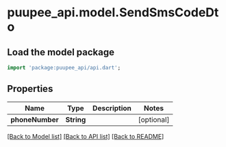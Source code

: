# puupee_api.model.SendSmsCodeDto

## Load the model package
```dart
import 'package:puupee_api/api.dart';
```

## Properties
Name | Type | Description | Notes
------------ | ------------- | ------------- | -------------
**phoneNumber** | **String** |  | [optional] 

[[Back to Model list]](../README.md#documentation-for-models) [[Back to API list]](../README.md#documentation-for-api-endpoints) [[Back to README]](../README.md)


